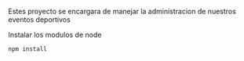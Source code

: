 Estes proyecto se encargara de manejar la administracion de nuestros eventos deportivos


Instalar los modulos de node
```
npm install
```
